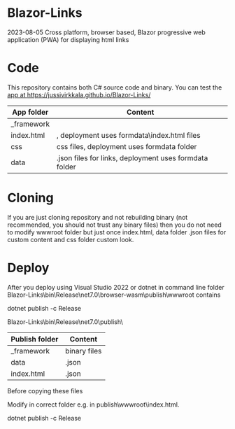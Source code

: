 # Blazor-Links

2023-08-05 Cross platform, browser based, Blazor progressive web application (PWA) for displaying html links

# Code
This repository contains both C# source code and binary. You can test the[ app at ](https://jussivirkkala.github.io/Blazor-Links/)https://jussivirkkala.github.io/Blazor-Links/

| App folder| Content|
| -------- | ------- |
| _framework| 
| index.html | , deployment uses formdata\index.html files|
| css| css files, deployment uses formdata folder |
| data| .json files for links, deployment uses formdata folder | 


# Cloning

If you are just cloning repository and not rebuilding binary (not recommended, you should not trust any binary files) then you do not need to modify wwwroot folder but just once index.html, data folder .json files for custom content and css folder custom look. 


# Deploy

After you deploy using Visual Studio 2022 or dotnet in command line folder Blazor-Links\bin\Release\net7.0\browser-wasm\publish\wwwroot contains

dotnet publish -c Release

Blazor-Links\bin\Release\net7.0\publish\

| Publish folder| Content|
| -------- | ------- |
| _framework | binary files |
| data |.json  |
| index.html |.json  |

Before copying these files

Modify in correct folder e.g. <base href="/blazor/edf/" /> in publish\wwwroot\index.html.

dotnet publish -c Release
